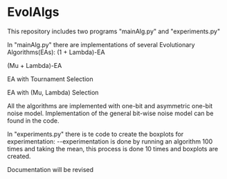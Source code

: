 # EvolAlgs
This repository includes two programs "mainAlg.py" and "experiments.py" 

In "mainAlg.py" there are implementations of several Evolutionary Algorithms(EAs):
(1 + Lambda)-EA

(Mu + Lambda)-EA

EA with Tournament Selection

EA with (Mu, Lambda) Selection

All the algorithms are implemented with one-bit and asymmetric one-bit noise model. Implementation of the general bit-wise noise model can be found in the code.


In "experiments.py" there is te code to create the boxplots for experimentation:
--experimentation is done by running an algorithm 100 times and taking the mean, this process is done 10 times and boxplots are created.

Documentation will be revised

